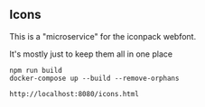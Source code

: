 ## Icons

This is a "microservice" for the iconpack webfont.

It's mostly just to keep them all in one place

```
npm run build
docker-compose up --build --remove-orphans
```

`http://localhost:8080/icons.html`
